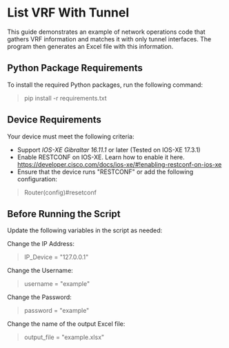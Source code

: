 # List VRF With Tunnel

This guide demonstrates an example of network operations code that gathers VRF information and matches it with only tunnel interfaces. The program then generates an Excel file with this information.

## Python Package Requirements

To install the required Python packages, run the following command:

> pip install -r requirements.txt

## Device Requirements

Your device must meet the following criteria:

- Support *IOS-XE Gibraltar 16.11.1* or later (Tested on IOS-XE 17.3.1)
- Enable RESTCONF on IOS-XE. Learn how to enable it here. <https://developer.cisco.com/docs/ios-xe/#!enabling-restconf-on-ios-xe>
- Ensure that the device runs "RESTCONF" or add the following configuration:

> Router(config)#resetconf

## Before Running the Script

Update the following variables in the script as needed:

Change the IP Address:
> IP_Device = "127.0.0.1"

Change the Username:
> username = "example"

Change the Password:
> password = "example"

Change the name of the output Excel file:
> output_file = "example.xlsx"
